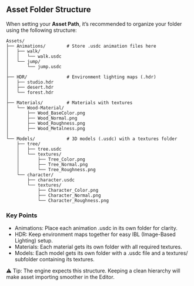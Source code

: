 ## Asset Folder Structure

When setting your **Asset Path**, it’s recommended to organize your folder using the following structure:

```text
Assets/
├── Animations/        # Store .usdc animation files here
│   ├── walk/
│   │   └── walk.usdc
│   └── jump/
│       └── jump.usdc
│
├── HDR/               # Environment lighting maps (.hdr)
│   ├── studio.hdr
│   ├── desert.hdr
│   └── forest.hdr
│
├── Materials/         # Materials with textures
│   └── Wood-Material/
│       ├── Wood_BaseColor.png
│       ├── Wood_Normal.png
│       ├── Wood_Roughness.png
│       ├── Wood_Metalness.png
│
└── Models/            # 3D models (.usdc) with a textures folder
    ├── tree/
    │   ├── tree.usdc
    │   └── textures/
    │       ├── Tree_Color.png
    │       ├── Tree_Normal.png
    │       └── Tree_Roughness.png
    └── character/
        ├── character.usdc
        └── textures/
            ├── Character_Color.png
            ├── Character_Normal.png
            └── Character_Roughness.png
```

### Key Points

* Animations: Place each animation .usdc in its own folder for clarity.
* HDR: Keep environment maps together for easy IBL (Image-Based Lighting) setup.
* Materials: Each material gets its own folder with all required textures.
* Models: Each model gets its own folder with a .usdc file and a textures/ subfolder containing its textures.

⚠️ Tip: The engine expects this structure. Keeping a clean hierarchy will make asset importing smoother in the Editor.
